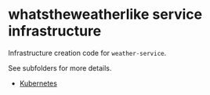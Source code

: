 whatstheweatherlike service infrastructure
===

Infrastructure creation code for `weather-service`.

See subfolders for more details.

* [Kubernetes](k8s/README.md)